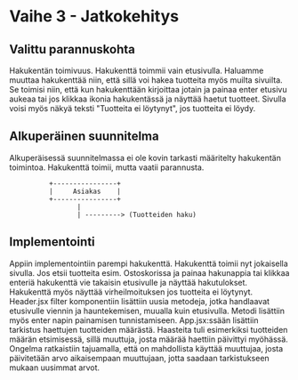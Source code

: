 # Vaihe 3 - Jatkokehitys
## Valittu parannuskohta
Hakukentän toimivuus. Hakukenttä toimmii vain etusivulla. Haluamme muuttaa hakukenttää niin, että sillä voi hakea tuotteita myös muilta sivuilta. 
Se toimisi niin, että kun hakukenttään kirjoittaa jotain ja painaa enter etusivu aukeaa tai jos klikkaa ikonia hakukentässä ja näyttää haetut tuotteet. Sivulla voisi myös näkyä teksti 
"Tuotteita ei löytynyt", jos tuotteita ei löydy.
## Alkuperäinen suunnitelma
Alkuperäisessä suunnitelmassa ei ole kovin tarkasti määritelty hakukentän toimintoa. Hakukenttä toimii, mutta vaatii parannusta.
```
          +----------------+
          |     Asiakas    |
          +----------------+
                 |
                 | ---------> (Tuotteiden haku)
```
## Implementointi

Appiin implementointiin parempi hakukenttä. Hakukenttä toimii nyt jokaisella sivulla. Jos etsii tuotteita esim. Ostoskorissa ja painaa hakunappia tai klikkaa enteriä hakukenttä vie takaisin etusivulle ja näyttää hakutulokset. Hakukenttä myös näyttää virheilmoituksen jos tuotteita ei löytynyt. Header.jsx filter komponentiin lisättiin uusia metodeja, jotka handlaavat etusivulle viennin ja hauntekemisen, muualla kuin etusivulla. Metodi lisättiin myös enter napin painamisen tunnistamiseen. App.jsx:ssään lisättiin tarkistus haettujen tuotteiden määrästä. Haasteita tuli esimerkiksi tuotteiden määrän etsimisessä, sillä muuttuja, josta määrää haettiin päivittyi myöhässä. Ongelma ratkaistiin tajuamalla, että on mahdollista käyttää muuttujaa, josta päivitetään arvo aikaisempaan muuttujaan, jotta saadaan tarkistukseen mukaan uusimmat arvot. 
